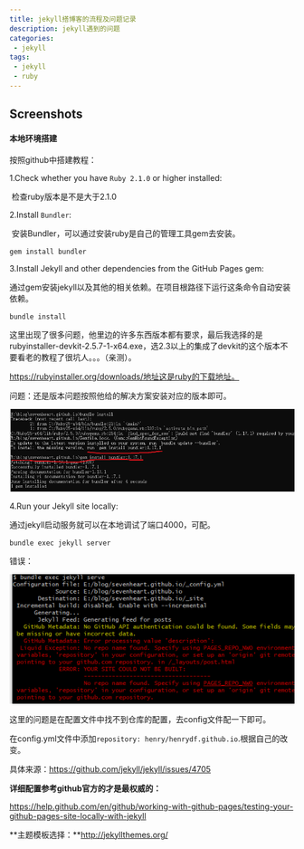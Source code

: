 ```yaml
---
title: jekyll搭博客的流程及问题记录
description: jekyll遇到的问题
categories:
 - jekyll
tags:
 - jekyll
 - ruby
---
```


## Screenshots

#### 本地环境搭建

按照github中搭建教程：

1.Check whether you have `Ruby 2.1.0` or higher installed:

​    检查ruby版本是不是大于2.1.0

2.Install `Bundler`:

​	安装Bundler，可以通过安装ruby是自己的管理工具gem去安装。

```
gem install bundler
```

3.Install Jekyll and other dependencies from the GitHub Pages gem:

​    通过gem安装jekyll以及其他的相关依赖。在项目根路径下运行这条命令自动安装依赖。

```
bundle install
```

这里出现了很多问题，他里边的许多东西版本都有要求，最后我选择的是rubyinstaller-devkit-2.5.7-1-x64.exe，选2.3以上的集成了devkit的这个版本不要看老的教程了很坑人。。。（亲测）。

https://rubyinstaller.org/downloads/地址这是ruby的下载地址。

问题：还是版本问题按照他给的解决方案安装对应的版本即可。

![](..\sources\img\bundlerError.png)

4.Run your Jekyll site locally: 

  通过jekyll启动服务就可以在本地调试了端口4000，可配。

```
bundle exec jekyll server
```

错误：

![](..\sources\img\jekyllserveError.png)

这里的问题是在配置文件中找不到仓库的配置，去config文件配一下即可。

在config.yml文件中添加`repository: henry/henrydf.github.io`.根据自己的改变。

具体来源：https://github.com/jekyll/jekyll/issues/4705

**详细配置参考github官方的才是最权威的：**

https://help.github.com/en/github/working-with-github-pages/testing-your-github-pages-site-locally-with-jekyll

**主题模板选择：**http://jekyllthemes.org/